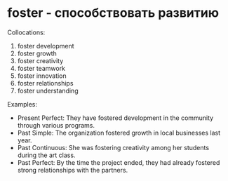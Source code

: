 # foster - способствовать развитию

Collocations:

1. foster development
2. foster growth
3. foster creativity
4. foster teamwork
5. foster innovation
6. foster relationships
7. foster understanding

Examples:

- Present Perfect: They have fostered development in the community through various programs.
- Past Simple: The organization fostered growth in local businesses last year.
- Past Continuous: She was fostering creativity among her students during the art class.
- Past Perfect: By the time the project ended, they had already fostered strong relationships with the partners.
